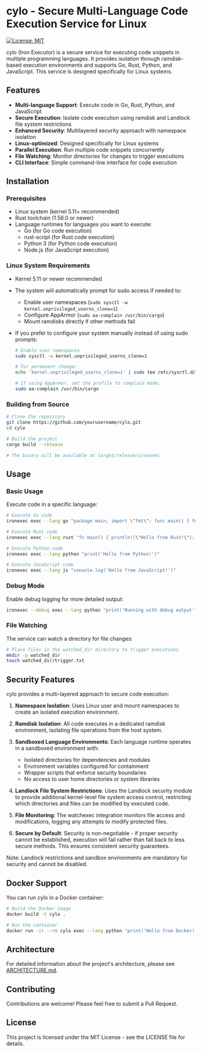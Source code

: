 # cylo - Secure Multi-Language Code Execution Service for Linux

[![License: MIT](https://img.shields.io/badge/License-MIT-blue.svg)](LICENSE)

cylo (Iron Executor) is a secure service for executing code snippets in multiple programming languages. It provides isolation through ramdisk-based execution environments and supports Go, Rust, Python, and JavaScript. This service is designed specifically for Linux systems.

## Features

- **Multi-language Support**: Execute code in Go, Rust, Python, and JavaScript
- **Secure Execution**: Isolate code execution using ramdisk and Landlock file system restrictions
- **Enhanced Security**: Multilayered security approach with namespace isolation
- **Linux-optimized**: Designed specifically for Linux systems
- **Parallel Execution**: Run multiple code snippets concurrently
- **File Watching**: Monitor directories for changes to trigger executions
- **CLI Interface**: Simple command-line interface for code execution

## Installation

### Prerequisites

- Linux system (kernel 5.11+ recommended)
- Rust toolchain (1.56.0 or newer)
- Language runtimes for languages you want to execute:
  - Go (for Go code execution)
  - rust-script (for Rust code execution)
  - Python 3 (for Python code execution)
  - Node.js (for JavaScript execution)
  
### Linux System Requirements

- Kernel 5.11 or newer recommended
- The system will automatically prompt for sudo access if needed to:
  - Enable user namespaces (`sudo sysctl -w kernel.unprivileged_userns_clone=1`)
  - Configure AppArmor (`sudo aa-complain /usr/bin/cargo`)
  - Mount ramdisks directly if other methods fail

- If you prefer to configure your system manually instead of using sudo prompts:
  ```bash
  # Enable user namespaces
  sudo sysctl -w kernel.unprivileged_userns_clone=1
  
  # For permanent change:
  echo 'kernel.unprivileged_userns_clone=1' | sudo tee /etc/sysctl.d/00-local-userns.conf
  
  # If using AppArmor, set the profile to complain mode:
  sudo aa-complain /usr/bin/cargo
  ```

### Building from Source

```bash
# Clone the repository
git clone https://github.com/yourusername/cylo.git
cd cylo

# Build the project
cargo build --release

# The binary will be available at target/release/ironexec
```

## Usage

### Basic Usage

Execute code in a specific language:

```bash
# Execute Go code
ironexec exec --lang go "package main; import \"fmt\"; func main() { fmt.Println(\"Hello from Go!\") }"

# Execute Rust code
ironexec exec --lang rust "fn main() { println!(\"Hello from Rust!\"); }"

# Execute Python code
ironexec exec --lang python "print('Hello from Python!')"

# Execute JavaScript code
ironexec exec --lang js "console.log('Hello from JavaScript!')"
```

### Debug Mode

Enable debug logging for more detailed output:

```bash
ironexec --debug exec --lang python "print('Running with debug output')"
```

### File Watching

The service can watch a directory for file changes:

```bash
# Place files in the watched_dir directory to trigger executions
mkdir -p watched_dir
touch watched_dir/trigger.txt
```

## Security Features

cylo provides a multi-layered approach to secure code execution:

1. **Namespace Isolation**: Uses Linux user and mount namespaces to create an isolated execution environment.

2. **Ramdisk Isolation**: All code executes in a dedicated ramdisk environment, isolating file operations from the host system.

3. **Sandboxed Language Environments**: Each language runtime operates in a sandboxed environment with:
   - Isolated directories for dependencies and modules
   - Environment variables configured for containment
   - Wrapper scripts that enforce security boundaries
   - No access to user home directories or system libraries

4. **Landlock File System Restrictions**: Uses the Landlock security module to provide additional kernel-level file system access control, restricting which directories and files can be modified by executed code.

5. **File Monitoring**: The watchexec integration monitors file access and modifications, logging any attempts to modify protected files.

6. **Secure by Default**: Security is non-negotiable - if proper security cannot be established, execution will fail rather than fall back to less secure methods. This ensures consistent security guarantees.

Note: Landlock restrictions and sandbox environments are mandatory for security and cannot be disabled.

## Docker Support

You can run cylo in a Docker container:

```bash
# Build the Docker image
docker build -t cylo .

# Run the container
docker run -it --rm cylo exec --lang python "print('Hello from Docker!')"
```

## Architecture

For detailed information about the project's architecture, please see [ARCHITECTURE.md](ARCHITECTURE.md).

## Contributing

Contributions are welcome! Please feel free to submit a Pull Request.

## License

This project is licensed under the MIT License - see the LICENSE file for details.
